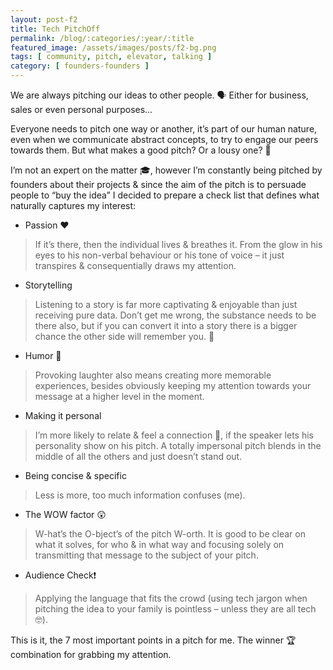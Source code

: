 ```yaml
---
layout: post-f2
title: Tech PitchOff
permalink: /blog/:categories/:year/:title
featured_image: /assets/images/posts/f2-bg.png
tags: [ community, pitch, elevator, talking ]
category: [ founders-founders ]
---
```


We are always pitching our ideas to other people. 🗣  Either for business, sales or even personal purposes…

Everyone needs to pitch one way or another, it’s part of our human nature, even when we communicate abstract concepts, to try to engage our peers towards them. But what makes a good pitch? Or a lousy one? 🤔

I’m not an expert on the matter 🎓, however I’m constantly being pitched by founders about their projects & since the aim of the pitch is to persuade people to “buy the idea” I decided to prepare a check list that defines what naturally captures my interest:

- Passion ❤

>If it’s there, then the individual lives & breathes it. From the glow in his eyes to his non-verbal behaviour or his tone of voice – it just transpires & consequentially draws my attention.

- Storytelling

>Listening to a story is far more captivating & enjoyable than just receiving pure data. Don’t get me wrong, the substance needs to be there also, but if you can convert it into a story there is a bigger chance the other side will remember you. 💭

- Humor 🤣

>Provoking laughter also means creating more memorable experiences, besides obviously keeping my attention towards your message at a higher level in the moment.

- Making it personal

>I’m more likely to relate & feel a connection 📶, if the speaker lets his personality show on his pitch. A totally impersonal pitch blends in the middle of all the others and just doesn’t stand out.

- Being concise & specific

>Less is more, too much information confuses (me).

- The WOW factor 😲

>W-hat’s the O-bject’s of the pitch W-orth. It is good to be clear on what it solves, for who & in what way and focusing solely on transmitting that message to the subject of your pitch.

- Audience Check❗

>Applying the language that fits the crowd (using tech jargon when pitching the idea to your family is pointless – unless they are all tech 🤓).

This is it, the 7 most important points in a pitch for me. The winner 🏆 combination for grabbing my attention.